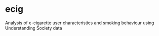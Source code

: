 # ecig
Analysis of e-cigarette user characteristics and smoking behaviour using Understanding Society data
